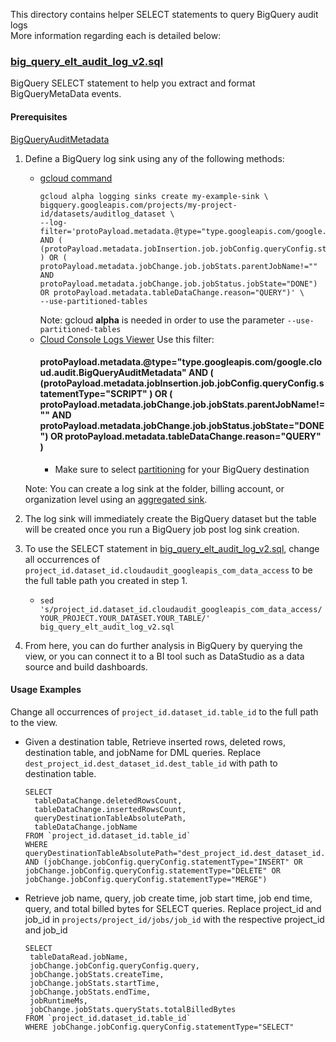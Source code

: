 This directory contains helper SELECT statements to query BigQuery audit logs \
More information regarding each is detailed below:


### [big_query_elt_audit_log_v2.sql](/views/audit/big_query_elt_audit_log_v2.sql)

BigQuery SELECT statement to help you extract and format BigQueryMetaData
events.

#### Prerequisites

[BigQueryAuditMetadata](https://cloud.google.com/bigquery/docs/reference/auditlogs/rest/Shared.Types/BigQueryAuditMetadata)

1.  Define a BigQuery log sink using any of the following methods:
    *   [gcloud command](https://cloud.google.com/bigquery/docs/reference/auditlogs#defining_a_bigquery_log_sink_using_gcloud)
        ```
        gcloud alpha logging sinks create my-example-sink \ 
        bigquery.googleapis.com/projects/my-project-id/datasets/auditlog_dataset \
        --log-filter='protoPayload.metadata.@type="type.googleapis.com/google.cloud.audit.BigQueryAuditMetadata" AND ( (protoPayload.metadata.jobInsertion.job.jobConfig.queryConfig.statementType="SCRIPT" ) OR ( protoPayload.metadata.jobChange.job.jobStats.parentJobName!="" AND protoPayload.metadata.jobChange.job.jobStatus.jobState="DONE") OR protoPayload.metadata.tableDataChange.reason="QUERY")' \ 
        --use-partitioned-tables
        ``` 
        Note: gcloud **alpha** is needed in order to use the parameter `--use-partitioned-tables` 
    *   [Cloud Console Logs Viewer](https://cloud.google.com/logging/docs/export/configure_export_v2#dest-create)
        Use this filter:
        #### protoPayload.metadata.@type="type.googleapis.com/google.cloud.audit.BigQueryAuditMetadata" AND ( (protoPayload.metadata.jobInsertion.job.jobConfig.queryConfig.statementType="SCRIPT" ) OR ( protoPayload.metadata.jobChange.job.jobStats.parentJobName!="" AND protoPayload.metadata.jobChange.job.jobStatus.jobState="DONE") OR protoPayload.metadata.tableDataChange.reason="QUERY" )
        *   Make sure to select
            [partitioning](https://cloud.google.com/logging/docs/export/bigquery#partition-tables)
            for your BigQuery destination
            
    Note: You can create a log sink at the folder, billing account, or organization level using an 
    [aggregated sink](https://cloud.google.com/logging/docs/export/aggregated_sinks#creating_an_aggregated_sink).
1.  The log sink will immediately create the BigQuery dataset but the table will
    be created once you run a BigQuery job post log sink creation.
1.  To use the SELECT statement in
    [big_query_elt_audit_log_v2.sql](/views/audit/big_query_elt_audit_log_v2.sql), change
    all occurrences of
    `project_id.dataset_id.cloudaudit_googleapis_com_data_access` to be the full
    table path you created in step 1.
    *   `sed
        's/project_id.dataset_id.cloudaudit_googleapis_com_data_access/YOUR_PROJECT.YOUR_DATASET.YOUR_TABLE/'
        big_query_elt_audit_log_v2.sql`
1.  From here, you can do further analysis in BigQuery by querying the view, or
    you can connect it to a BI tool such as DataStudio as a data source and
    build dashboards.
    
#### Usage Examples
Change all occurrences of `project_id.dataset_id.table_id` to the full path to the view. 

* Given a destination table, Retrieve inserted rows, deleted rows, destination table, and jobName for DML queries. 
  Replace `dest_project_id.dest_dataset_id.dest_table_id` with path to destination table.
  
  ```  
  SELECT 
    tableDataChange.deletedRowsCount,
    tableDataChange.insertedRowsCount,
    queryDestinationTableAbsolutePath,
    tableDataChange.jobName 
  FROM `project_id.dataset_id.table_id` 
  WHERE queryDestinationTableAbsolutePath="dest_project_id.dest_dataset_id.dest_table_id" AND (jobChange.jobConfig.queryConfig.statementType="INSERT" OR 
  jobChange.jobConfig.queryConfig.statementType="DELETE" OR jobChange.jobConfig.queryConfig.statementType="MERGE")
  
  ``` 
* Retrieve job name, query, job create time, job start time, job end time, query, and total billed bytes for SELECT queries. 
  Replace project_id and job_id in `projects/project_id/jobs/job_id` with the respective project_id and job_id
  
  ```
  SELECT 
   tableDataRead.jobName,
   jobChange.jobConfig.queryConfig.query,
   jobChange.jobStats.createTime,
   jobChange.jobStats.startTime,
   jobChange.jobStats.endTime,
   jobRuntimeMs,
   jobChange.jobStats.queryStats.totalBilledBytes
  FROM `project_id.dataset_id.table_id`
  WHERE jobChange.jobConfig.queryConfig.statementType="SELECT"

  ```

